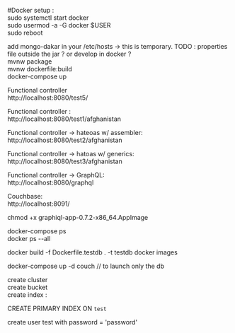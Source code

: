#Docker setup :  
sudo systemctl start docker  
sudo usermod -a -G docker $USER  
sudo reboot  

add mongo-dakar in your /etc/hosts -> this is temporary. TODO : properties file outside the jar ? or develop in docker ?  
mvnw package  
mvnw dockerfile:build  
docker-compose up  


Functional controller   
http://localhost:8080/test5/  

Functional controller :  
http://localhost:8080/test1/afghanistan

Functional controller -> hateoas w/ assembler:  
http://localhost:8080/test2/afghanistan

Functional controller -> hatoas w/ generics:  
http://localhost:8080/test3/afghanistan

Functional controller -> GraphQL:  
http://localhost:8080/graphql

Couchbase:  
http://localhost:8091/  

chmod +x graphiql-app-0.7.2-x86_64.AppImage



docker-compose ps  
docker ps --all

docker build -f Dockerfile.testdb . -t testdb
docker images

docker-compose up -d couch // to launch only the db

create cluster   
create bucket  
create index : 

CREATE PRIMARY INDEX ON `test`  

create user test with password = 'password' 

